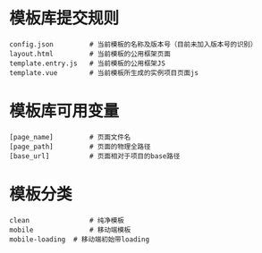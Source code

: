 # 模板库提交规则

```
config.json 		# 当前模板的名称及版本号（目前未加入版本号的识别）
layout.html 		# 当前模板的公用框架页面
template.entry.js 	# 当前模板的公用框架JS
template.vue 		# 当前模板所生成的实例项目页面js
```


# 模板库可用变量
```
[page_name]    		# 页面文件名
[page_path] 		# 页面的物理全路径
[base_url] 	   		# 页面相对于项目的base路径

```

# 模板分类
```
clean    		    # 纯净模板
mobile 			    # 移动端模板
mobile-loading 	# 移动端初始带loading

```
